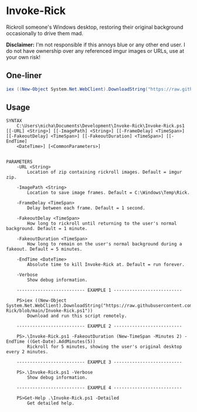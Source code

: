 # Invoke-Rick
Rickroll someone's Windows desktop, restoring their original background occasionally to drive them mad.


**Disclaimer:** I'm not responsible if this annoys blue or any other end user. I do not have ownership over any referenced imgur images or URLs, use at your own risk!

## One-liner
```PowerShell
iex ((New-Object System.Net.WebClient).DownloadString("https://raw.githubusercontent.com/MJVL/Invoke-Rick/blob/main/Invoke-Rick.ps1"))
```

## Usage
```
SYNTAX
    C:\Users\micha\Documents\Development\Invoke-Rick\Invoke-Rick.ps1 [[-URL] <String>] [[-ImagePath] <String>] [[-FrameDelay] <TimeSpan>] [[-FakeoutDelay] <TimeSpan>] [[-FakeoutDuration] <TimeSpan>] [[-EndTime]        
    <DateTime>] [<CommonParameters>]


PARAMETERS
    -URL <String>
        Location of zip containing rickroll images. Default = imgur zip.

    -ImagePath <String>
        Location to save image frames. Default = C:\Windows\Temp\Rick.

    -FrameDelay <TimeSpan>
        Delay between each frame. Default = 1 second.

    -FakeoutDelay <TimeSpan>
        How long to rickroll until returning to the user's normal background. Default = 1 minute.

    -FakeoutDuration <TimeSpan>
        How long to remain on the user's normal background during a fakeout. Default = 5 minutes.

    -EndTime <DateTime>
        Absolute time to kill Invoke-Rick at. Default = run forever.

    -Verbose
        Show debug information.

    -------------------------- EXAMPLE 1 --------------------------

    PS>iex ((New-Object System.Net.WebClient).DownloadString("https://raw.githubusercontent.com/MJVL/Invoke-Rick/blob/main/Invoke-Rick.ps1"))
        Download and run this script remotely.

    -------------------------- EXAMPLE 2 --------------------------

    PS>.\Invoke-Rick.ps1 -FakeoutDuration (New-TimeSpan -Minutes 2) -EndTime ((Get-Date).AddMinutes(5))
        Rickroll for 5 minutes, showing the user's original desktop every 2 minutes.

    -------------------------- EXAMPLE 3 --------------------------

    PS>.\Invoke-Rick.ps1 -Verbose
        Show debug information.

    -------------------------- EXAMPLE 4 --------------------------

    PS>Get-Help .\Invoke-Rick.ps1 -Detailed
        Get detailed help.
```
